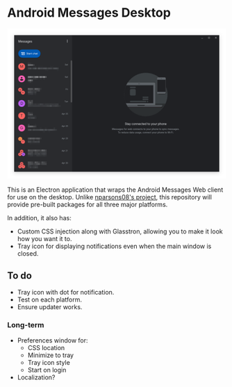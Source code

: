 # Android Messages Desktop

![mac light mode screenshot](screenshots/dark-default.png)

This is an Electron application that wraps the Android Messages Web client for use on the desktop. Unlike [nparsons08's project](https://github.com/nparsons08/android-messages), this repository will provide pre-built packages for all three major platforms.

In addition, it also has:
* Custom CSS injection along with Glasstron, allowing you to make it look how you want it to.
* Tray icon for displaying notifications even when the main window is closed.

## To do

* Tray icon with dot for notification.
* Test on each platform.
* Ensure updater works.

### Long-term

* Preferences window for:
	* CSS location
	* Minimize to tray
	* Tray icon style
	* Start on login
* Localization?
